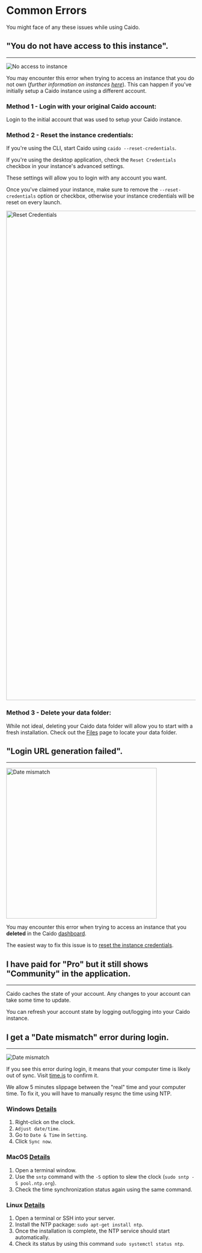 # Common Errors

You might face of any these issues while using Caido.

## "You do not have access to this instance".

---

<img alt="No access to instance" src="/_images/no_access_instance.png" center/>

You may encounter this error when trying to access an instance that you do not own (_further information on instances [here](/internals/instances.md)_). This can happen if you've initially setup a Caido instance using a different account.

### Method 1 - Login with your original Caido account:

Login to the initial account that was used to setup your Caido instance.

### Method 2 - Reset the instance credentials:

If you're using the CLI, start Caido using `caido --reset-credentials`.

If you're using the desktop application, check the `Reset Credentials` checkbox in your instance's advanced settings.

These settings will allow you to login with any account you want.

Once you've claimed your instance, make sure to remove the `--reset-credentials` option or checkbox, otherwise your instance credentials will be reset on every launch.

<img src="/_images/reset_credentials.png" alt="Reset Credentials" width="1300" center/>

### Method 3 - Delete your data folder:

While not ideal, deleting your Caido data folder will allow you to start with a fresh installation. Check out the [Files](/internals/files.md) page to locate your data folder.

## "Login URL generation failed".

---

<img alt="Date mismatch" src="/_images/error_url_generation.png" width="400" center/>

You may encounter this error when trying to access an instance that you **deleted** in the Caido [dashboard](https://dashboard.caido.io).

The easiest way to fix this issue is to [reset the instance credentials](#method-2---reset-the-instance-credentials).

## I have paid for "Pro" but it still shows "Community" in the application.

---

Caido caches the state of your account. Any changes to your account can take some time to update.

You can refresh your account state by logging out/logging into your Caido instance.

## I get a "Date mismatch" error during login.

---

<img alt="Date mismatch" src="/_images/error_date_mismatch.png" center/>

If you see this error during login, it means that your computer time is likely out of sync. Visit [time.is](https://time.is/) to confirm it.

We allow 5 minutes slippage between the "real" time and your computer time. To fix it, you will have to manually resync the time using NTP.

### Windows [Details](https://www.majorgeeks.com/content/page/synchronize_clock_with_an_internet_time_server.html)

1. Right-click on the clock.
1. `Adjust date/time`.
1. Go to `Date & Time` in `Setting`.
1. Click `Sync now`.

### MacOS [Details](https://superuser.com/questions/155785/mac-os-x-date-time-synchronization#comment2136688_155788)

1. Open a terminal window.
1. Use the `sntp` command with the `-S` option to slew the clock (`sudo sntp -S pool.ntp.org`).
1. Check the time synchronization status again using the same command.

### Linux [Details](https://unix.stackexchange.com/questions/137266/how-to-keep-debian-internal-clock-synchronized-with-ntp-servers)

1. Open a terminal or SSH into your server.
1. Install the NTP package: `sudo apt-get install ntp`.
1. Once the installation is complete, the NTP service should start automatically.
1. Check its status by using this command `sudo systemctl status ntp`.
